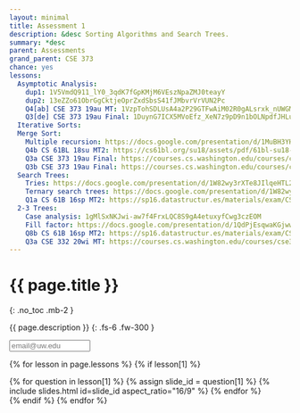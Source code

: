 ```yaml
---
layout: minimal
title: Assessment 1
description: &desc Sorting Algorithms and Search Trees.
summary: *desc
parent: Assessments
grand_parent: CSE 373
chance: yes
lessons:
  Asymptotic Analysis:
    dup1: 1V5VmdQ911_lY0_3qdK7fGpKMjM6VEszNpaZMJ0teayY
    dup2: 13eZZo61ObrGgCktjeOprZxdSbsS41fJMbvrVrVUN2Pc
    Q4[ab] CSE 373 19au MT: 1VzpTohSDLUsA4a2P29GTFwAiM02R0gALsrxk_nUWGME
    Q3[de] CSE 373 19au Final: 1DuynG7ICX5MVoEfz_XeN7z9pD9n1bOLNpdfJHLuDdnk
  Iterative Sorts:
  Merge Sort:
    Multiple recursion: https://docs.google.com/presentation/d/1MuBH3YHD2eUA8VRFBxU61Y5bLXe3zFXdI0y0oCUND5I/edit#slide=id.g15fe877a9ac_0_0
    Q4b CS 61BL 18su MT2: https://cs61bl.org/su18/assets/pdf/61bl-su18-mt2.pdf#page=3
    Q3a CSE 373 19au Final: https://courses.cs.washington.edu/courses/cse373/19au/files/cse373-19au-final.pdf#page=3
    Q3b CSE 373 19au Final: https://courses.cs.washington.edu/courses/cse373/19au/files/cse373-19au-final.pdf#page=3
  Search Trees:
    Tries: https://docs.google.com/presentation/d/1W82wy3rXTe8JIlqeHTL2M84WDMffCxhZYwyIE7Wr2Ao/edit#slide=id.g1c33a0767cc_0_0
    Ternary search trees: https://docs.google.com/presentation/d/1W82wy3rXTe8JIlqeHTL2M84WDMffCxhZYwyIE7Wr2Ao/edit#slide=id.ge527987d95_0_0
    Q1a CS 61B 16sp MT2: https://sp16.datastructur.es/materials/exam/CS61B_Spring2016_MT2.pdf#page=2
  2-3 Trees:
    Case analysis: 1gMlSxNKJwi-aw7f4FrxLQC8S9gA4etuxyfCwg3czEOM
    Fill factor: https://docs.google.com/presentation/d/1QdPjEsqwaKGjwwmyzBn_DvmU9qLO9Lg-LBitTc72fOc/edit#slide=id.gf58b1141cb_0_6
    Q8b CS 61B 16sp MT2: https://sp16.datastructur.es/materials/exam/CS61B_Spring2016_MT2.pdf#page=9
    Q3a CSE 332 20wi MT: https://courses.cs.washington.edu/courses/cse332/20wi/files/cse332-20wi-midterm.pdf#page=3
---
```


# {{ page.title }}
{: .no_toc .mb-2 }

{{ page.description }}
{: .fs-6 .fw-300 }

<input id="email" type="email" size="15" placeholder="email@uw.edu" class="text-beta p-2 mb-2" />

{% for lesson in page.lessons %}
{% if lesson[1] %}
<div id="{{ lesson[0] | slugify }}" class="questions">
{% for question in lesson[1] %}
{% assign slide_id = question[1] %}
{% include slides.html id=slide_id aspect_ratio="16/9" %}
{% endfor %}
</div>
{% endif %}
{% endfor %}

<script>
{% include_relative _unhide.js %}
</script>
